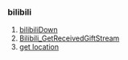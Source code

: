 ### bilibili

1. [bilibiliDown](https://github.com/5ime/bilidown/blob/main/bilidown.py)
2. [Bilibili_GetReceivedGiftStream](https://github.com/boxie123/Bilibili_GetReceivedGiftStream)
3. [get location](http://pv.sohu.com/cityjson?ie=utf-8)